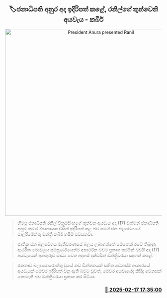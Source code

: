 <p align='center'><b><h2 align='center' title='President Anura presented Ranil's third budget today - Kabir'>🏷ජනාධිපති අනුර අද ඉදිරිපත් කළේ, රනිල්ගේ තුන්වෙනි අයවැය - කබීර්</h2></b></p>
<p align='center'><img src='https://helakuru.sgp1.cdn.digitaloceanspaces.com/esana/images/lib/kabeer-hashim-budget.jpg' width='600' alt='President Anura presented Ranil's third budget today - Kabir'></p>

> හිටපු ජනාධිපති රනිල් වික්‍රමසිංහගේ තුන්වන අයවැය අද (17) වත්මන් ජනාධිපති අනුර කුමාර දිසානායක විසින් ඉදිරිපත් කළ බව සමගි ජන බලවේගයේ පාර්ලිමේන්තු මන්ත්‍රී කබීර් හෂීම් පවසනවා.

> ජාතික ජන බලවේගය මැතිවරණයේ බලය ලබාගත්තේ මෙතෙක් රටේ තිබුණු ආර්ථික මොඩලය සම්පූර්ණයෙන්ම අසාර්ථක බවට ප්‍රකාශ කරමින් බවයි අද (17) අයවැයෙන් අනතුරුව මාධ්‍ය වෙත අදහස් දක්වමින් මන්ත්‍රීවරයා සඳහන් කළේ.

> ජනතාව බලාපොරොත්තු වූයේ නව චින්ත​නයක් සහිත වෙනස්ම ආකාරයේ අයවැයක් මෙවර ඉදිරිපත් වනු ඇති බවට වුවත්, මෙවර අයවැයේද කිසිදු වෙනසක් නොමැති බව මන්ත්‍රීවරයා ප්‍රකාශ කර සිටියා.



<h3 align='right'><a href='https://www.helakuru.lk/esana/p/107541/'>📅 2025-02-17 17:35:00</a></h3>
